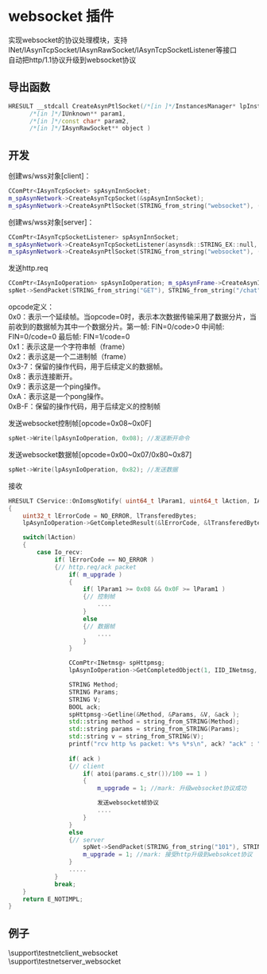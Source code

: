# websocket 插件  

实现websocket的协议处理模块，支持INet/IAsynTcpSocket/IAsynRawSocket/IAsynTcpSocketListener等接口  
自动把http/1.1协议升级到websocket协议  

## 导出函数  
```c++  
HRESULT __stdcall CreateAsynPtlSocket(/*[in ]*/InstancesManager* lpInstancesManager,  
      /*[in ]*/IUnknown** param1,  
      /*[in ]*/const char* param2,  
      /*[in ]*/IAsynRawSocket** object )  
```  

## 开发
创建ws/wss对象[client]：
```c++  
CComPtr<IAsynTcpSocket> spAsynInnSocket;
m_spAsynNetwork->CreateAsynTcpSocket(&spAsynInnSocket);
m_spAsynNetwork->CreateAsynPtlSocket(STRING_from_string("websocket"), (IUnknown**)&spAsynInnSocket.p, STRING_from_string(ssl? "tls/13" : "tcp/13"), &spAsynPtlSocket);
```  

创建ws/wss对象[server]：
```c++  
CComPtr<IAsynTcpSocketListener> spAsynInnSocket;
m_spAsynNetwork->CreateAsynTcpSocketListener(asynsdk::STRING_EX::null, &spAsynInnSocket);
m_spAsynNetwork->CreateAsynPtlSocket(STRING_from_string("websocket"), (IUnknown**)&spAsynInnSocket.p, STRING_from_string(ssl? "tls/13" : "tcp/13"), &spAsynPtlSocket);
```  

发送http.req  
```c++  
CComPtr<IAsynIoOperation> spAsynIoOperation; m_spAsynFrame->CreateAsynIoOperation(0, 0, &spAsynIoOperation);
spNet->SendPacket(STRING_from_string("GET"), STRING_from_string("/chat"), 0, spAsynIoOperation);
```  

opcode定义：  
0x0：表示一个延续帧。当opcode=0时，表示本次数据传输采用了数据分片，当前收到的数据帧为其中一个数据分片。第一帧: FIN=0/code>0 中间帧: FIN=0/code=0 最后帧: FIN=1/code=0  
0x1：表示这是一个字符串帧（frame）  
0x2：表示这是一个二进制帧（frame）  
0x3-7：保留的操作代码，用于后续定义的数据帧。  
0x8：表示连接断开。  
0x9：表示这是一个ping操作。  
0xA：表示这是一个pong操作。  
0xB-F：保留的操作代码，用于后续定义的控制帧  

发送websocket控制帧[opcode=0x08\~0x0F]  
```c++  
spNet->Write(lpAsynIoOperation, 0x08); //发送断开命令  
```  

发送websocket数据帧[opcode=0x00\~0x07/0x80\~0x87]  
```c++  
spNet->Write(lpAsynIoOperation, 0x82); //发送数据  
```  

接收  
```c++  
HRESULT CService::OnIomsgNotify( uint64_t lParam1, uint64_t lAction, IAsynIoOperation *lpAsynIoOperation )
{
    uint32_t lErrorCode = NO_ERROR, lTransferedBytes;
    lpAsynIoOperation->GetCompletedResult(&lErrorCode, &lTransferedBytes, 0);

    switch(lAction)
    {
        case Io_recv:
             if( lErrorCode == NO_ERROR )
             {// http.req/ack packet
                 if( m_upgrade )
                 {
                     if( lParam1 >= 0x08 && 0x0F >= lParam1 )
                     {// 控制帧
                         ....
                     }
                     else
                     {// 数据帧
                         ....
                     }
                 }

                 CComPtr<INetmsg> spHttpmsg;
                 lpAsynIoOperation->GetCompletedObject(1, IID_INetmsg, (void **)&spHttpmsg);

                 STRING Method;
                 STRING Params;
                 STRING V;
                 BOOL ack;
                 spHttpmsg->Getline(&Method, &Params, &V, &ack );
                 std::string method = string_from_STRING(Method);
                 std::string params = string_from_STRING(Params);
                 std::string v = string_from_STRING(V);
                 printf("rcv http %s packet: %*s %*s\n", ack? "ack" : "req", Method.len, Method.ptr, Params.len, Params.ptr);
                 
                 if( ack )
                 {// client
                     if( atoi(params.c_str())/100 == 1 )
                     {
                         m_upgrade = 1; //mark: 升级websocket协议成功

                         发送websocket帧协议
                         ....
                     }
                 }
                 else
                 {// server
                     spNet->SendPacket(STRING_from_string("101"), STRING_from_string("Switching Protocols"), 0, lpAsynIoOperation);
                     m_upgrade = 1; //mark: 接受http升级到websokcet协议
                 }
                 .....
             }
             break;
    }
    return E_NOTIMPL;
}
```  

## 例子  
\support\testnetclient_websocket  
\support\testnetserver_websocket  